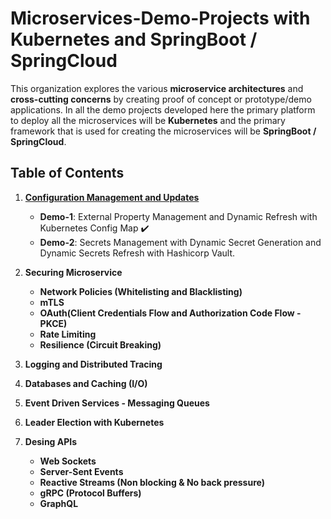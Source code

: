 # Microservices-Demo-Projects with Kubernetes and SpringBoot / SpringCloud

This organization explores the various **microservice architectures** and **cross-cutting concerns** by creating proof of concept or prototype/demo applications. In all the demo projects developed here the primary platform to deploy all the microservices will be **Kubernetes** and the primary framework that is used for creating the microservices will be **SpringBoot / SpringCloud**.

## Table of Contents

1. **[Configuration Management and Updates](https://github.com/Microservices-Demo-Projects/Configuration-Management-And-Updates  "readme")** 
    - **Demo-1**: External Property Management and Dynamic Refresh with Kubernetes Config Map :heavy_check_mark:
    - **Demo-2**: Secrets Management with Dynamic Secret Generation and Dynamic Secrets Refresh with Hashicorp Vault.

2. **Securing Microservice**
   - **Network Policies (Whitelisting and Blacklisting)**
   - **mTLS**
   - **OAuth(Client Credentials Flow and Authorization Code Flow - PKCE)**
   - **Rate Limiting**
   - **Resilience (Circuit Breaking)**

3. **Logging and Distributed Tracing**

4. **Databases and Caching (I/O)**

5. **Event Driven Services - Messaging Queues**
   
6. **Leader Election with Kubernetes**

7. **Desing APIs**
    - **Web Sockets**
    - **Server-Sent Events**
    - **Reactive Streams (Non blocking & No back pressure)**
    - **gRPC (Protocol Buffers)**
    - **GraphQL**

